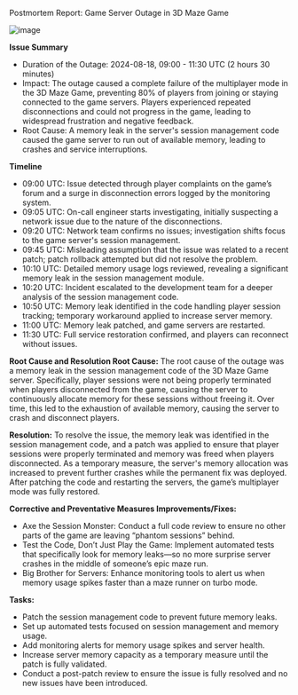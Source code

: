 Postmortem Report: Game Server Outage in 3D Maze Game

![image](https://github.com/user-attachments/assets/049e3ae4-253a-434e-9bcd-2d71ca07a700)


**Issue Summary**
- Duration of the Outage: 2024-08-18, 09:00 - 11:30 UTC (2 hours 30 minutes)
- Impact: The outage caused a complete failure of the multiplayer mode in the 3D Maze Game, preventing 80% of players from joining or staying connected to the game servers. Players experienced repeated disconnections and could not progress in the game, leading to widespread frustration and negative feedback.
- Root Cause: A memory leak in the server's session management code caused the game server to run out of available memory, leading to crashes and service interruptions.

**Timeline**
- 09:00 UTC: Issue detected through player complaints on the game’s forum and a surge in disconnection errors logged by the monitoring system.
- 09:05 UTC: On-call engineer starts investigating, initially suspecting a network issue due to the nature of the disconnections.
- 09:20 UTC: Network team confirms no issues; investigation shifts focus to the game server's session management.
- 09:45 UTC: Misleading assumption that the issue was related to a recent patch; patch rollback attempted but did not resolve the problem.
- 10:10 UTC: Detailed memory usage logs reviewed, revealing a significant memory leak in the session management module.
- 10:20 UTC: Incident escalated to the development team for a deeper analysis of the session management code.
- 10:50 UTC: Memory leak identified in the code handling player session tracking; temporary workaround applied to increase server memory.
- 11:00 UTC: Memory leak patched, and game servers are restarted.
- 11:30 UTC: Full service restoration confirmed, and players can reconnect without issues.

**Root Cause and Resolution
Root Cause:**
The root cause of the outage was a memory leak in the session management code of the 3D Maze Game server. Specifically, player sessions were not being properly terminated when players disconnected from the game, causing the server to continuously allocate memory for these sessions without freeing it. Over time, this led to the exhaustion of available memory, causing the server to crash and disconnect players.

**Resolution:**
To resolve the issue, the memory leak was identified in the session management code, and a patch was applied to ensure that player sessions were properly terminated and memory was freed when players disconnected. As a temporary measure, the server's memory allocation was increased to prevent further crashes while the permanent fix was deployed. After patching the code and restarting the servers, the game’s multiplayer mode was fully restored.

**Corrective and Preventative Measures
Improvements/Fixes:**

- Axe the Session Monster: Conduct a full code review to ensure no other parts of the game are leaving “phantom sessions” behind.
- Test the Code, Don’t Just Play the Game: Implement automated tests that specifically look for memory leaks—so no more surprise server crashes in the middle of someone’s epic maze run.
- Big Brother for Servers: Enhance monitoring tools to alert us when memory usage spikes faster than a maze runner on turbo mode.

**Tasks:**
- Patch the session management code to prevent future memory leaks. 
- Set up automated tests focused on session management and memory usage.
- Add monitoring alerts for memory usage spikes and server health.
- Increase server memory capacity as a temporary measure until the patch is fully validated.
- Conduct a post-patch review to ensure the issue is fully resolved and no new issues have been introduced.
